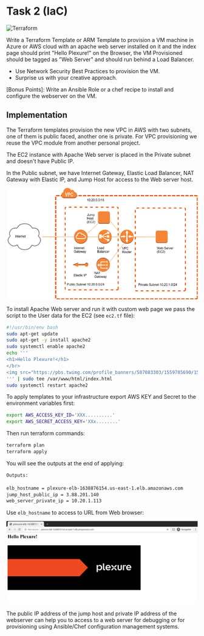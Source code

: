 # Task 2 (IaC)

![Terraform](https://github.com/vensder/plexure-devops-hw2/workflows/Terraform/badge.svg)

Write a Terraform Template or ARM Template to provision a VM machine in Azure or AWS cloud with an apache web server installed on it and the index page should print "Hello Plexure!" on the Browser, the VM Provisioned should be tagged as "Web Server" and should run behind a Load Balancer.

* Use Network Security Best Practices to provision the VM.
* Surprise us with your creative approach.

[Bonus Points]: Write an Ansible Role or a chef recipe to install and configure the webserver on the VM.

## Implementation

The Terraform templates provision the new VPC in AWS with two subnets, one of them is public faced, another one is private. For VPC provisioning we reuse the VPC module from another personal project.

The EC2 instance with Apache Web server is placed in the Private subnet and doesn't have Public IP.

In the Public subnet, we have Internet Gateway, Elastic Load Balancer, NAT Gateway with Elastic IP, and Jump Host for access to the Web server host.

![The Diagram](./img/diagram.png?raw=true)

To install Apache Web server and run it with custom web page we pass the script to the User data for the EC2 (see `ec2.tf` file):

```sh
#!/usr/bin/env bash
sudo apt-get update
sudo apt-get -y install apache2
sudo systemctl enable apache2
echo '''
<h1>Hello Plexure!</h1>
</br>
<img src="https://pbs.twimg.com/profile_banners/587083303/1559785690/1500x500" style="width:70%";>
''' | sudo tee /var/www/html/index.html
sudo systemctl restart apache2
```

To apply templates to your infrastructure export AWS KEY and Secret to the environment variables first:

```sh
export AWS_ACCESS_KEY_ID='XXX..........'
export AWS_SECRET_ACCESS_KEY='XXx........'
```

Then run terraform commands:

```sh
terraform plan
terraform apply
```

You will see the outputs at the end of applying:

```sh
Outputs:

elb_hostname = plexure-elb-1638876154.us-east-1.elb.amazonaws.com
jump_host_public_ip = 3.88.201.140
web_server_private_ip = 10.20.1.113
```

Use `elb_hostname` to access to URL from Web browser:

![The Diagram](./img/screenshot.png?raw=true)

The public IP address of the jump host and private IP address of the webserver can help you to access to a web server for debugging or for provisioning using Ansible/Chef configuration management systems.
